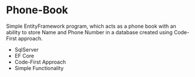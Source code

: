 # Phone-Book
Simple EntityFramework program, which acts as a phone book with an ability to store Name and Phone Number in a database created using Code-First approach.
- SqlServer
- EF Core 
- Code-First Approach
- Simple Functionality
